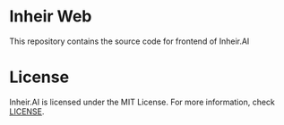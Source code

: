 # Inheir Web

This repository contains the source code for frontend of Inheir.AI

# License

Inheir.AI is licensed under the MIT License. For more information, check [LICENSE](/LICENSE).
